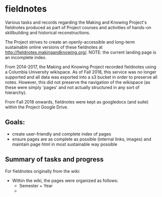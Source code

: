 # fieldnotes
Various tasks and records regarding the Making and Knowing Project's fieldnotes produced as part of Project courses and activities of hands-on skillbuilding and historical reconstructions.

The Project strives to create an openly-accessible and long-term sustainable online versions of these fieldnotes at http://fieldnotes.makingandknowing.org/. 
NOTE: the current landing page is an incomplete index.

From 2014-2017, the Making and Knowing Project recorded fieldnotes using a Columbia University wikispace. As of Fall 2018, this service was no longer supported and all data was exported into a s3 bucket in order to preserve all notes. However, this did not preserve the navigation of the wikispace (as these were simply 'pages' and not actually structured in any sort of hierarchy).

From Fall 2018 onwards, fieldnotes were kept as googledocs (and suite) within the Project Google Drive.

## Goals:
- create user-friendly and complete index of pages
- ensure pages are as complete as possible (internal links, images) and maintain page html in most sustainable way possible

## Summary of tasks and progress

For fieldnotes originally from the wiki:
- Within the wiki, the pages were organized as follows:
     - Semester + Year
     - 
